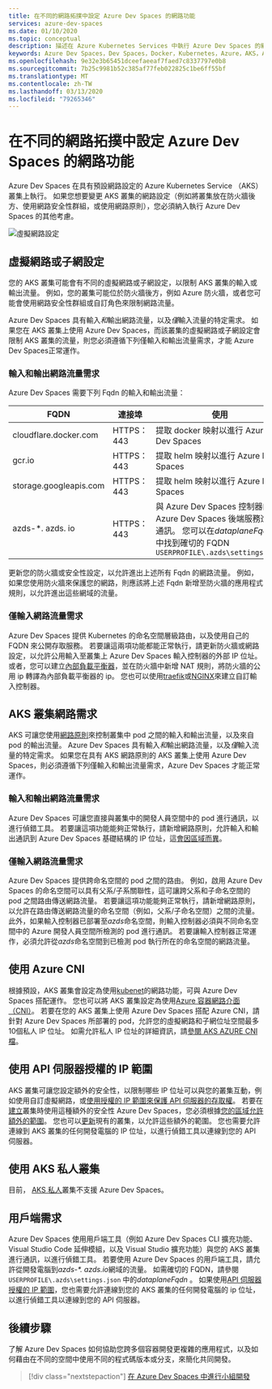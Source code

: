 ```yaml
---
title: 在不同的網路拓撲中設定 Azure Dev Spaces 的網路功能
services: azure-dev-spaces
ms.date: 01/10/2020
ms.topic: conceptual
description: 描述在 Azure Kubernetes Services 中執行 Azure Dev Spaces 的網路需求
keywords: Azure Dev Spaces，Dev Spaces，Docker，Kubernetes，Azure，AKS，Azure Kubernetes Service，容器，CNI，kubenet，SDN，網路
ms.openlocfilehash: 9e32e3b65451dceefaeeaf7faed7c8337797e0b8
ms.sourcegitcommit: 7b25c9981b52c385af77feb022825c1be6ff55bf
ms.translationtype: MT
ms.contentlocale: zh-TW
ms.lasthandoff: 03/13/2020
ms.locfileid: "79265346"
---
```

# <a name="configure-networking-for-azure-dev-spaces-in-different-network-topologies"></a>在不同的網路拓撲中設定 Azure Dev Spaces 的網路功能

Azure Dev Spaces 在具有預設網路設定的 Azure Kubernetes Service （AKS）叢集上執行。 如果您想要變更 AKS 叢集的網路設定（例如將叢集放在防火牆後方、使用網路安全性群組，或使用網路原則），您必須納入執行 Azure Dev Spaces 的其他考慮。

![虛擬網路設定](media/configure-networking/virtual-network-clusters.svg)

## <a name="virtual-network-or-subnet-configurations"></a>虛擬網路或子網設定

您的 AKS 叢集可能會有不同的虛擬網路或子網設定，以限制 AKS 叢集的輸入或輸出流量。 例如，您的叢集可能位於防火牆後方，例如 Azure 防火牆，或者您可能會使用網路安全性群組或自訂角色來限制網路流量。

Azure Dev Spaces 具有輸入*和*輸出網路流量，以及*僅*輸入流量的特定需求。 如果您在 AKS 叢集上使用 Azure Dev Spaces，而該叢集的虛擬網路或子網設定會限制 AKS 叢集的流量，則您必須遵循下列僅輸入和輸出流量需求，才能 Azure Dev Spaces正常運作。

### <a name="ingress-and-egress-network-traffic-requirements"></a>輸入和輸出網路流量需求

Azure Dev Spaces 需要下列 Fqdn 的輸入和輸出流量：

| FQDN                       | 連接埠       | 使用      |
|----------------------------|------------|----------|
| cloudflare.docker.com      | HTTPS：443 | 提取 docker 映射以進行 Azure Dev Spaces |
| gcr.io                     | HTTPS：443 | 提取 helm 映射以進行 Azure Dev Spaces |
| storage.googleapis.com     | HTTPS：443 | 提取 helm 映射以進行 Azure Dev Spaces |
| azds-*. azds. io             | HTTPS：443 | 與 Azure Dev Spaces 控制器的 Azure Dev Spaces 後端服務進行通訊。 您可以在*dataplaneFqdn*的中找到確切的 FQDN `USERPROFILE\.azds\settings.json` |

更新您的防火牆或安全性設定，以允許進出上述所有 Fqdn 的網路流量。 例如，如果您使用防火牆來保護您的網路，則應該將上述 Fqdn 新增至防火牆的應用程式規則，以允許進出這些網域的流量。

### <a name="ingress-only-network-traffic-requirements"></a>僅輸入網路流量需求

Azure Dev Spaces 提供 Kubernetes 的命名空間層級路由，以及使用自己的 FQDN 來公開存取服務。 若要讓這兩項功能都能正常執行，請更新防火牆或網路設定，以允許公用輸入至叢集上 Azure Dev Spaces 輸入控制器的外部 IP 位址。 或者，您可以建立[內部負載平衡器][aks-internal-lb]，並在防火牆中新增 NAT 規則，將防火牆的公用 ip 轉譯為內部負載平衡器的 ip。 您也可以使用[traefik][traefik-ingress]或[NGINX][nginx-ingress]來建立自訂輸入控制器。

## <a name="aks-cluster-network-requirements"></a>AKS 叢集網路需求

AKS 可讓您使用[網路原則][aks-network-policies]來控制叢集中 pod 之間的輸入和輸出流量，以及來自 pod 的輸出流量。 Azure Dev Spaces 具有輸入*和*輸出網路流量，以及*僅*輸入流量的特定需求。 如果您在具有 AKS 網路原則的 AKS 叢集上使用 Azure Dev Spaces，則必須遵循下列僅輸入和輸出流量需求，Azure Dev Spaces 才能正常運作。

### <a name="ingress-and-egress-network-traffic-requirements"></a>輸入和輸出網路流量需求

Azure Dev Spaces 可讓您直接與叢集中的開發人員空間中的 pod 進行通訊，以進行偵錯工具。 若要讓這項功能能夠正常執行，請新增網路原則，允許輸入和輸出通訊到 Azure Dev Spaces 基礎結構的 IP 位址，這[會因區域而異][dev-spaces-ip-auth-range-regions]。

### <a name="ingress-only-network-traffic-requirements"></a>僅輸入網路流量需求

Azure Dev Spaces 提供跨命名空間的 pod 之間的路由。 例如，啟用 Azure Dev Spaces 的命名空間可以具有父系/子系關聯性，這可讓跨父系和子命名空間的 pod 之間路由傳送網路流量。 若要讓這項功能能夠正常執行，請新增網路原則，以允許在路由傳送網路流量的命名空間（例如，父系/子命名空間）之間的流量。 此外，如果輸入控制器已部署至*azds*命名空間，則輸入控制器必須與不同命名空間中的 Azure 開發人員空間所檢測的 pod 進行通訊。 若要讓輸入控制器正常運作，必須允許從*azds*命名空間到已檢測 pod 執行所在的命名空間的網路流量。

## <a name="using-azure-cni"></a>使用 Azure CNI

根據預設，AKS 叢集會設定為使用[kubenet][aks-kubenet]的網路功能，可與 Azure Dev Spaces 搭配運作。 您也可以將 AKS 叢集設定為使用[Azure 容器網路介面（CNI）][aks-cni]。 若要在您的 AKS 叢集上使用 Azure Dev Spaces 搭配 Azure CNI，請針對 Azure Dev Spaces 所部署的 pod，允許您的虛擬網路和子網位址空間最多10個私人 IP 位址。 如需允許私人 IP 位址的詳細資訊，請[參閱 AKS AZURE CNI 檔][aks-cni-ip-planning]。

## <a name="using-api-server-authorized-ip-ranges"></a>使用 API 伺服器授權的 IP 範圍

AKS 叢集可讓您設定額外的安全性，以限制哪些 IP 位址可以與您的叢集互動，例如使用自訂虛擬網路，或[使用授權的 IP 範圍來保護 API 伺服器的存取權][aks-ip-auth-ranges]。 若要在[建立][aks-ip-auth-range-create]叢集時使用這種額外的安全性 Azure Dev Spaces，您必須根據[您的區域允許額外的範圍][dev-spaces-ip-auth-range-regions]。 您也可以[更新][aks-ip-auth-range-update]現有的叢集，以允許這些額外的範圍。 您也需要允許連線到 AKS 叢集的任何開發電腦的 IP 位址，以進行偵錯工具以連線到您的 API 伺服器。

## <a name="using-aks-private-clusters"></a>使用 AKS 私人叢集

目前， [AKS 私人][aks-private-clusters]叢集不支援 Azure Dev Spaces。

## <a name="client-requirements"></a>用戶端需求

Azure Dev Spaces 使用用戶端工具（例如 Azure Dev Spaces CLI 擴充功能、Visual Studio Code 延伸模組，以及 Visual Studio 擴充功能）與您的 AKS 叢集進行通訊，以進行偵錯工具。 若要使用 Azure Dev Spaces 的用戶端工具，請允許從開發電腦到*azds-\*. azds.io*網域的流量。 如需確切的 FQDN，請參閱 `USERPROFILE\.azds\settings.json` 中的*dataplaneFqdn* 。 如果使用[API 伺服器授權的 IP 範圍][auth-range-section]，您也需要允許連線到您的 AKS 叢集的任何開發電腦的 ip 位址，以進行偵錯工具以連線到您的 API 伺服器。

## <a name="next-steps"></a>後續步驟

了解 Azure Dev Spaces 如何協助您跨多個容器開發更複雜的應用程式，以及如何藉由在不同的空間中使用不同的程式碼版本或分支，來簡化共同開發。

> [!div class="nextstepaction"]
> [在 Azure Dev Spaces 中進行小組開發][team-quickstart]

[aks-cni]: ../aks/configure-azure-cni.md
[aks-cni-ip-planning]: ../aks/configure-azure-cni.md#plan-ip-addressing-for-your-cluster
[aks-kubenet]: ../aks/configure-kubenet.md
[aks-internal-lb]: ../aks/internal-lb.md
[aks-ip-auth-ranges]: ../aks/api-server-authorized-ip-ranges.md
[aks-ip-auth-range-create]: ../aks/api-server-authorized-ip-ranges.md#create-an-aks-cluster-with-api-server-authorized-ip-ranges-enabled
[aks-ip-auth-range-update]: ../aks/api-server-authorized-ip-ranges.md#update-a-clusters-api-server-authorized-ip-ranges
[aks-network-policies]: ../aks/use-network-policies.md
[aks-private-clusters]: ../aks/private-clusters.md
[auth-range-section]: #using-api-server-authorized-ip-ranges
[dev-spaces-ip-auth-range-regions]: https://github.com/Azure/dev-spaces/tree/master/public-ips
[traefik-ingress]: how-to/ingress-https-traefik.md
[nginx-ingress]: how-to/ingress-https-nginx.md
[team-quickstart]: quickstart-team-development.md